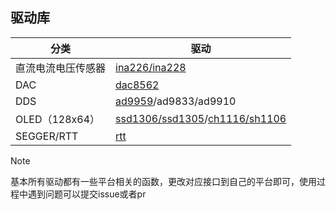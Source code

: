## 驱动库

| 分类               | 驱动                                                         |
| ------------------ | ------------------------------------------------------------ |
| 直流电流电压传感器 | [ina226/ina228](./ina226)                                    |
| DAC                | [dac8562](./dac8562)                                         |
| DDS                | [ad9959](./ad9959)/ad9833/ad9910                             |
| OLED（128x64）     | [ssd1306/ssd1305](./oled(12864)/ssd1306)/[ch1116/sh1106](./oled(12864)/ch1116) |
| SEGGER/RTT         | [rtt](./SEGGER/RTT)                                          |

> [!NOTE]  
> 基本所有驱动都有一些平台相关的函数，更改对应接口到自己的平台即可，使用过程中遇到问题可以提交issue或者pr

